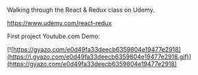 


Walking through the React & Redux class on Udemy.

https://www.udemy.com/react-redux

First project Youtube.com Demo:

[![https://gyazo.com/e0d49fa33deecb6359804e19477e2918](https://i.gyazo.com/e0d49fa33deecb6359804e19477e2918.gif)](https://gyazo.com/e0d49fa33deecb6359804e19477e2918)
